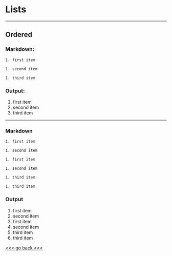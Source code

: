 # Lists

---

## Ordered

### Markdown:

`1. first item`

`1. second item`

`1. third item`

### Output:

1. first item
1. second item
1. third item

---

### Markdown

`1. first item`

`1. second item`
  
  `1. first item`

  `1. second item`

  `1. third item`

`1. third item`

### Output

1. first item
1. second item
  1. first item
  1. second item
  1. third item
1. third item

[<<< go back <<< ](https://github.com/Pal79/markdown-cheat-sheet)
